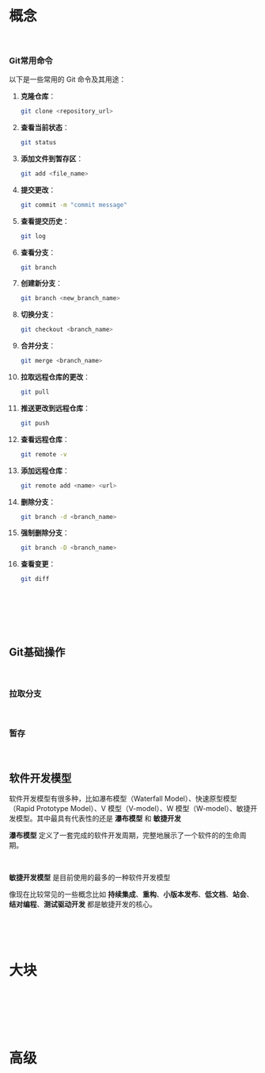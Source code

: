 ‍

‍

# 概念

‍

### Git常用命令

以下是一些常用的 Git 命令及其用途：

1. **克隆仓库**：

    ```sh
    git clone <repository_url>
    ```
2. **查看当前状态**：

    ```sh
    git status
    ```
3. **添加文件到暂存区**：

    ```sh
    git add <file_name>
    ```
4. **提交更改**：

    ```sh
    git commit -m "commit message"
    ```
5. **查看提交历史**：

    ```sh
    git log
    ```
6. **查看分支**：

    ```sh
    git branch
    ```
7. **创建新分支**：

    ```sh
    git branch <new_branch_name>
    ```
8. **切换分支**：

    ```sh
    git checkout <branch_name>
    ```
9. **合并分支**：

    ```sh
    git merge <branch_name>
    ```
10. **拉取远程仓库的更改**：

     ```sh
     git pull
     ```
11. **推送更改到远程仓库**：

     ```sh
     git push
     ```
12. **查看远程仓库**：

     ```sh
     git remote -v
     ```
13. **添加远程仓库**：

     ```sh
     git remote add <name> <url>
     ```
14. **删除分支**：

     ```sh
     git branch -d <branch_name>
     ```
15. **强制删除分支**：

     ```sh
     git branch -D <branch_name>
     ```
16. **查看变更**：

     ```sh
     git diff
     ```

‍

‍

‍

## Git基础操作

‍

### 拉取分支

‍

### 暂存

‍

## 软件开发模型

软件开发模型有很多种，比如瀑布模型（Waterfall Model）、快速原型模型（Rapid Prototype Model）、V 模型（V-model）、W 模型（W-model）、敏捷开发模型。其中最具有代表性的还是 **瀑布模型** 和 **敏捷开发**

**瀑布模型** 定义了一套完成的软件开发周期，完整地展示了一个软件的的生命周期。

‍

**敏捷开发模型** 是目前使用的最多的一种软件开发模型

像现在比较常见的一些概念比如 **持续集成**、**重构**、**小版本发布**、**低文档**、**站会**、**结对编程**、**测试驱动开发** 都是敏捷开发的核心。

‍

‍

# 大块

‍

‍

‍

# 高级

‍
